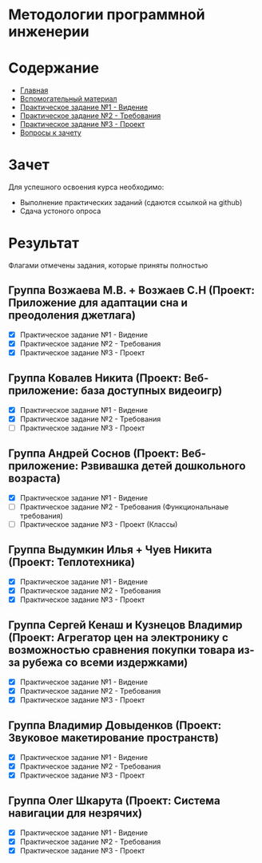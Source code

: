# Методологии программной инженерии

# Содержание
* [Главная](https://github.com/WrapAndKit/software_engineering_24/blob/main/1_semester/README.md)
* [Вспомогательный материал](https://github.com/WrapAndKit/software_engineering_24/blob/main/1_semester/support.md)
* [Практическое задание №1 - Видение](https://github.com/WrapAndKit/software_engineering_24/blob/main/1_semester/practice_1.md)
* [Практическое задание №2 - Требования](https://github.com/WrapAndKit/software_engineering_24/blob/main/1_semester/practice_2.md)
* [Практическое задание №3 - Проект](https://github.com/WrapAndKit/software_engineering_24/blob/main/1_semester/practice_3.md)
* [Вопросы к зачету](https://github.com/WrapAndKit/software_engineering_24/blob/main/1_semester/questions.md)
# Зачет
Для успешного освоения курса необходимо:

* Выполнение практических заданий (сдаются ссылкой на github)
* Сдача устоного опроса

# Результат
Флагами отмечены задания, которые приняты полностью

## Группа Возжаева М.В. + Возжаев С.Н (Проект: Приложение для адаптации сна и преодоления джетлага)
- [X] Практическое задание №1 - Видение
- [X] Практическое задание №2 - Требования
- [X] Практическое задание №3 - Проект

## Группа Ковалев Никита (Проект: Веб-приложение: база доступных видеоигр)
- [X] Практическое задание №1 - Видение
- [X] Практическое задание №2 - Требования
- [ ] Практическое задание №3 - Проект

## Группа Андрей Соснов (Проект: Веб-приложение: Рзвивашка детей дошкольного возраста)
- [X] Практическое задание №1 - Видение
- [ ] Практическое задание №2 - Требования (Функциональнаые требования)
- [ ] Практическое задание №3 - Проект (Классы)

## Группа Выдумкин Илья + Чуев Никита (Проект: Теплотехника)
- [X] Практическое задание №1 - Видение
- [X] Практическое задание №2 - Требования
- [X] Практическое задание №3 - Проект

## Группа Сергей Кенаш и Кузнецов Владимир (Проект: Агрегатор цен на электронику с возможностью сравнения покупки товара из-за рубежа со всеми издержками)
- [X] Практическое задание №1 - Видение
- [X] Практическое задание №2 - Требования
- [X] Практическое задание №3 - Проект

## Группа Владимир Довыденков (Проект: Звуковое макетирование пространств)
- [X] Практическое задание №1 - Видение
- [X] Практическое задание №2 - Требования
- [X] Практическое задание №3 - Проект

## Группа Олег Шкарута (Проект: Система навигации для незрячих)
- [X] Практическое задание №1 - Видение
- [X] Практическое задание №2 - Требования
- [X] Практическое задание №3 - Проект
